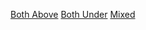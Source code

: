 [Both Above](http://mathninja.org/multiplying-both-over-100/)
[Both Under](http://mathninja.org/multiplying-both-under-100/)
[Mixed](http://mathninja.org/multiplying-overunder-100/)
